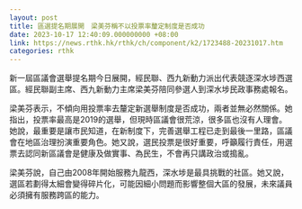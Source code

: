 ```yaml
---
layout: post
title: 區選提名期展開　梁美芬稱不以投票率釐定制度是否成功
date: 2023-10-17 12:40:09.000000000 +08:00
link: https://news.rthk.hk/rthk/ch/component/k2/1723488-20231017.htm
categories: rthk
---
```


新一屆區議會選舉提名期今日展開，經民聯、西九新動力派出代表競逐深水埗西選區。經民聯副主席、西九新動力主席梁美芬陪同參選人到深水埗民政事務處報名。

梁美芬表示，不傾向用投票率去釐定新選舉制度是否成功，兩者並無必然關係。她指出，投票率最高是2019的選舉，但現時區議會很荒涼，很多區也沒有人理會。她說，最重要是讓市民知道，在新制度下，完善選舉工程已走到最後一里路，區議會在地區治理扮演重要角色。她又說，選民投票是很好重要，呼籲履行責任，用選票去認同新區議會是健康及做實事、為民生，不會再只講政治或搗亂。

梁美芬說，自己由2008年開始服務九龍西，深水埗是最具挑戰的社區。她又說，選區若劃得太細會變得碎片化，可能因細小問題而影響整個大區的發展，未來議員必須擁有服務跨區的能力。
